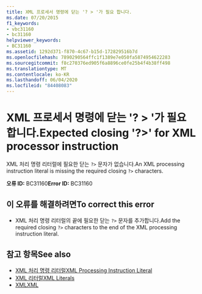 ```yaml
---
title: XML 프로세서 명령에 닫는 '? > '가 필요 합니다.
ms.date: 07/20/2015
f1_keywords:
- vbc31160
- bc31160
helpviewer_keywords:
- BC31160
ms.assetid: 1292d371-f870-4c67-b15d-172829516b7d
ms.openlocfilehash: 7890290564ffc1f1389e7e050fa5874954622283
ms.sourcegitcommit: f8c270376ed905f6a8896ce0fe25b4f4b38ff498
ms.translationtype: MT
ms.contentlocale: ko-KR
ms.lasthandoff: 06/04/2020
ms.locfileid: "84408083"
---
```

# <a name="expected-closing--for-xml-processor-instruction"></a><span data-ttu-id="996c7-102">XML 프로세서 명령에 닫는 '? > '가 필요 합니다.</span><span class="sxs-lookup"><span data-stu-id="996c7-102">Expected closing '?>' for XML processor instruction</span></span>
<span data-ttu-id="996c7-103">XML 처리 명령 리터럴에 필요한 닫는 `?>` 문자가 없습니다.</span><span class="sxs-lookup"><span data-stu-id="996c7-103">An XML processing instruction literal is missing the required closing `?>` characters.</span></span>  
  
 <span data-ttu-id="996c7-104">**오류 ID:** BC31160</span><span class="sxs-lookup"><span data-stu-id="996c7-104">**Error ID:** BC31160</span></span>  
  
## <a name="to-correct-this-error"></a><span data-ttu-id="996c7-105">이 오류를 해결하려면</span><span class="sxs-lookup"><span data-stu-id="996c7-105">To correct this error</span></span>  
  
- <span data-ttu-id="996c7-106">XML 처리 명령 리터럴의 끝에 필요한 닫는 `?>` 문자를 추가합니다.</span><span class="sxs-lookup"><span data-stu-id="996c7-106">Add the required closing `?>` characters to the end of the XML processing instruction literal.</span></span>  
  
## <a name="see-also"></a><span data-ttu-id="996c7-107">참고 항목</span><span class="sxs-lookup"><span data-stu-id="996c7-107">See also</span></span>

- [<span data-ttu-id="996c7-108">XML 처리 명령 리터럴</span><span class="sxs-lookup"><span data-stu-id="996c7-108">XML Processing Instruction Literal</span></span>](../language-reference/xml-literals/xml-processing-instruction-literal.md)
- [<span data-ttu-id="996c7-109">XML 리터럴</span><span class="sxs-lookup"><span data-stu-id="996c7-109">XML Literals</span></span>](../language-reference/xml-literals/index.md)
- [<span data-ttu-id="996c7-110">XML</span><span class="sxs-lookup"><span data-stu-id="996c7-110">XML</span></span>](../programming-guide/language-features/xml/index.md)
